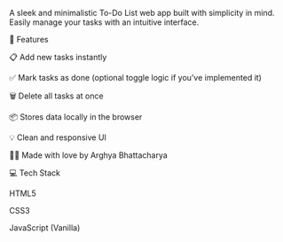 A sleek and minimalistic To-Do List web app built with simplicity in mind. Easily manage your tasks with an intuitive interface.



🌟 Features

📋 Add new tasks instantly

✅ Mark tasks as done (optional toggle logic if you’ve implemented it)

🗑️ Delete all tasks at once

📦 Stores data locally in the browser

💡 Clean and responsive UI

👨‍💻 Made with love by Arghya Bhattacharya

💻 Tech Stack

HTML5

CSS3

JavaScript (Vanilla)
